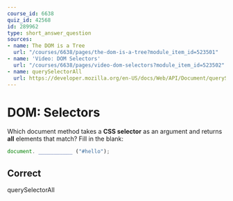 ```yaml
---
course_id: 6638
quiz_id: 42568
id: 289962
type: short_answer_question
sources:
- name: The DOM is a Tree
  url: "/courses/6638/pages/the-dom-is-a-tree?module_item_id=523501"
- name: 'Video: DOM Selectors'
  url: "/courses/6638/pages/video-dom-selectors?module_item_id=523502"
- name: querySelectorAll
  url: https://developer.mozilla.org/en-US/docs/Web/API/Document/querySelectorAll
---
```


# DOM: Selectors

Which document method takes a **CSS selector** as an argument and returns **all**
elements that match? Fill in the blank:

```javascript
document. ___________ ("#hello");
```

## Correct

querySelectorAll

